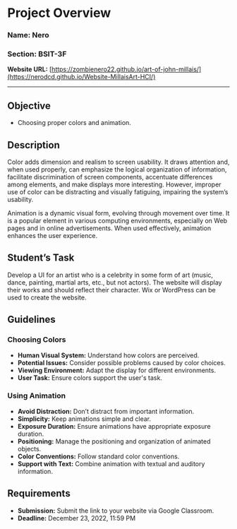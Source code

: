 # Project Overview

### **Name:** Nero 
### **Section:** BSIT-3F

**Website URL:** [https://zombienero22.github.io/art-of-john-millais/](https://nerodcd.github.io/Website-MillaisArt-HCI/)

---

## Objective
- Choosing proper colors and animation.

## Description
Color adds dimension and realism to screen usability. It draws attention and, when used properly, can emphasize the logical organization of information, facilitate discrimination of screen components, accentuate differences among elements, and make displays more interesting. However, improper use of color can be distracting and visually fatiguing, impairing the system’s usability.

Animation is a dynamic visual form, evolving through movement over time. It is a popular element in various computing environments, especially on Web pages and in online advertisements. When used effectively, animation enhances the user experience.

## Student’s Task
Develop a UI for an artist who is a celebrity in some form of art (music, dance, painting, martial arts, etc., but not actors). The website will display their works and should reflect their character. Wix or WordPress can be used to create the website.

## Guidelines

### Choosing Colors
- **Human Visual System:** Understand how colors are perceived.
- **Potential Issues:** Consider possible problems caused by color choices.
- **Viewing Environment:** Adapt the display for different environments.
- **User Task:** Ensure colors support the user's task.

### Using Animation
- **Avoid Distraction:** Don’t distract from important information.
- **Simplicity:** Keep animations simple and clear.
- **Exposure Duration:** Ensure animations have appropriate exposure duration.
- **Positioning:** Manage the positioning and organization of animated objects.
- **Color Conventions:** Follow standard color conventions.
- **Support with Text:** Combine animation with textual and auditory information.

## Requirements
- **Submission:** Submit the link to your website via Google Classroom.
- **Deadline:** December 23, 2022, 11:59 PM
